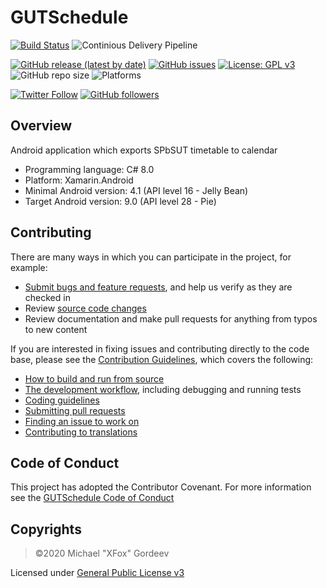 # GUTSchedule
[![Build Status](https://dev.azure.com/xfox111/GitHub%20CI/_apis/build/status/XFox111.GUTSchedule?branchName=master)](https://dev.azure.com/xfox111/GitHub%20CI/_build/latest?definitionId=8&branchName=master)
![Continious Delivery Pipeline](https://vsrm.dev.azure.com/xfox111/_apis/public/Release/badge/e42c572c-a3cd-4aac-bbb1-f720d9ccb5ea/1/5)

[![GitHub release (latest by date)](https://img.shields.io/github/v/release/xfox111/GUTSchedule)](https://github.com/xfox111/gutschedule/releases/latest)
[![GitHub issues](https://img.shields.io/github/issues/xfox111/GUTSchedule)](https://github.com/xfox111/GUTSchedule/issues)
[![License: GPL v3](https://img.shields.io/badge/License-GPLv3-blue.svg)](https://www.gnu.org/licenses/gpl-3.0)
![GitHub repo size](https://img.shields.io/github/repo-size/xfox111/GUTSchedule?label=Repository%20size)
![Platforms](https://img.shields.io/badge/platforms-android-lightgrey)

[![Twitter Follow](https://img.shields.io/twitter/follow/xfox111?style=social)](https://twitter.com/xfox111)
[![GitHub followers](https://img.shields.io/github/followers/xfox111?label=Follow%20@xfox111&style=social)](https://github.com/xfox111)

## Overview
Android application which exports SPbSUT timetable to calendar
- Programming language: C# 8.0
- Platform: Xamarin.Android
- Minimal Android version: 4.1 (API level 16 - Jelly Bean)
- Target Android version: 9.0 (API level 28 - Pie)

## Contributing
There are many ways in which you can participate in the project, for example:
- [Submit bugs and feature requests](https://github.com/xfox111/gutschedule/issues), and help us verify as they are checked in
- Review [source code changes](https://github.com/xfox111/gutschedule/pulls)
- Review documentation and make pull requests for anything from typos to new content

If you are interested in fixing issues and contributing directly to the code base, please see the [Contribution Guidelines](https://github.com/XFox111/GUTSchedule/blob/master/CONTRIBUTION.md), which covers the following:
- [How to build and run from source](https://github.com/XFox111/GUTSchedule/blob/master/CONTRIBUTION.md#build-and-run-project)
- [The development workflow](https://github.com/XFox111/GUTSchedule/blob/master/CONTRIBUTION.md#development-workflow), including debugging and running tests
- [Coding guidelines](https://github.com/XFox111/GUTSchedule/blob/master/CONTRIBUTION.md#coding-guidelines)
- [Submitting pull requests](https://github.com/XFox111/GUTSchedule/blob/master/CONTRIBUTION.md#submitting-pull-requests)
- [Finding an issue to work on](https://github.com/XFox111/GUTSchedule/blob/master/CONTRIBUTION.md#finding-an-issue-to-work-on)
- [Contributing to translations](https://github.com/XFox111/GUTSchedule/blob/master/CONTRIBUTION.md#contributing-to-translations)

## Code of Conduct
This project has adopted the Contributor Covenant. For more information see the [GUTSchedule Code of Conduct](https://github.com/XFox111/GUTSchedule/blob/master/CODE_OF_CONDUCT.md)

## Copyrights
> ©2020 Michael "XFox" Gordeev

Licensed under [General Public License v3](https://www.gnu.org/licenses/gpl-3.0)